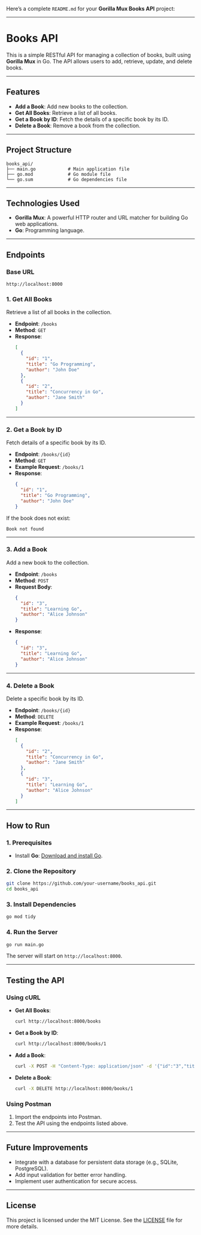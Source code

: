 Here’s a complete `README.md` for your **Gorilla Mux Books API** project:

---

# **Books API**

This is a simple RESTful API for managing a collection of books, built using **Gorilla Mux** in Go. The API allows users to add, retrieve, update, and delete books.

---

## **Features**
- **Add a Book**: Add new books to the collection.
- **Get All Books**: Retrieve a list of all books.
- **Get a Book by ID**: Fetch the details of a specific book by its ID.
- **Delete a Book**: Remove a book from the collection.

---

## **Project Structure**
```
books_api/
├── main.go            # Main application file
├── go.mod             # Go module file
└── go.sum             # Go dependencies file
```

---

## **Technologies Used**
- **Gorilla Mux**: A powerful HTTP router and URL matcher for building Go web applications.
- **Go**: Programming language.

---

## **Endpoints**

### **Base URL**
```plaintext
http://localhost:8000
```

### **1. Get All Books**
Retrieve a list of all books in the collection.
- **Endpoint**: `/books`
- **Method**: `GET`
- **Response**:
  ```json
  [
    {
      "id": "1",
      "title": "Go Programming",
      "author": "John Doe"
    },
    {
      "id": "2",
      "title": "Concurrency in Go",
      "author": "Jane Smith"
    }
  ]
  ```

---

### **2. Get a Book by ID**
Fetch details of a specific book by its ID.
- **Endpoint**: `/books/{id}`
- **Method**: `GET`
- **Example Request**: `/books/1`
- **Response**:
  ```json
  {
    "id": "1",
    "title": "Go Programming",
    "author": "John Doe"
  }
  ```

If the book does not exist:
```plaintext
Book not found
```

---

### **3. Add a Book**
Add a new book to the collection.
- **Endpoint**: `/books`
- **Method**: `POST`
- **Request Body**:
  ```json
  {
    "id": "3",
    "title": "Learning Go",
    "author": "Alice Johnson"
  }
  ```
- **Response**:
  ```json
  {
    "id": "3",
    "title": "Learning Go",
    "author": "Alice Johnson"
  }
  ```

---

### **4. Delete a Book**
Delete a specific book by its ID.
- **Endpoint**: `/books/{id}`
- **Method**: `DELETE`
- **Example Request**: `/books/1`
- **Response**:
  ```json
  [
    {
      "id": "2",
      "title": "Concurrency in Go",
      "author": "Jane Smith"
    },
    {
      "id": "3",
      "title": "Learning Go",
      "author": "Alice Johnson"
    }
  ]
  ```

---

## **How to Run**

### **1. Prerequisites**
- Install **Go**: [Download and install Go](https://go.dev/dl/).

### **2. Clone the Repository**
```bash
git clone https://github.com/your-username/books_api.git
cd books_api
```

### **3. Install Dependencies**
```bash
go mod tidy
```

### **4. Run the Server**
```bash
go run main.go
```

The server will start on `http://localhost:8000`.

---

## **Testing the API**

### **Using cURL**
- **Get All Books**:
  ```bash
  curl http://localhost:8000/books
  ```

- **Get a Book by ID**:
  ```bash
  curl http://localhost:8000/books/1
  ```

- **Add a Book**:
  ```bash
  curl -X POST -H "Content-Type: application/json" -d '{"id":"3","title":"Learning Go","author":"Alice Johnson"}' http://localhost:8000/books
  ```

- **Delete a Book**:
  ```bash
  curl -X DELETE http://localhost:8000/books/1
  ```

### **Using Postman**
1. Import the endpoints into Postman.
2. Test the API using the endpoints listed above.

---

## **Future Improvements**
- Integrate with a database for persistent data storage (e.g., SQLite, PostgreSQL).
- Add input validation for better error handling.
- Implement user authentication for secure access.

---

## **License**
This project is licensed under the MIT License. See the [LICENSE](LICENSE) file for more details.
